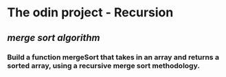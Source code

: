 # **The odin project - Recursion**
## *merge sort algorithm*
### Build a function mergeSort that takes in an array and returns a sorted array, using a recursive merge sort methodology.
